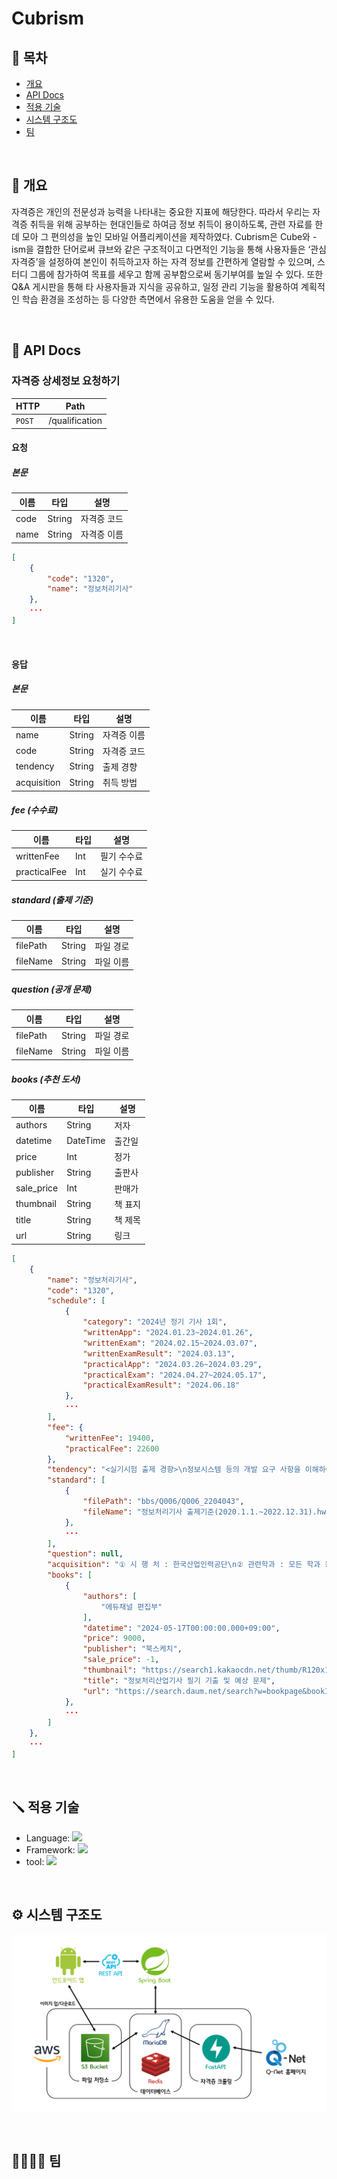 # Cubrism


## :bookmark: 목차
+ [개요](#pushpin-개요)
+ [API Docs](#abacus-api-docs)
+ [적용 기술](#screwdriver-적용-기술)
+ [시스템 구조도](#gear-시스템-구조도)
+ [팀](#family_man_woman_boy_boy-팀)

</br>

## :pushpin: 개요
자격증은 개인의 전문성과 능력을 나타내는 중요한 지표에 해당한다. 따라서 우리는 자격증 취득을 위해 공부하는 현대인들로 하여금 정보 취득이 용이하도록, 관련 자료를 한데 모아 그 편의성을 높인 모바일 어플리케이션을 제작하였다. Cubrism은 Cube와 -ism을 결합한 단어로써 큐브와 같은 구조적이고 다면적인 기능을 통해 사용자들은 ‘관심 자격증’을 설정하여 본인이 취득하고자 하는 자격 정보를 간편하게 열람할 수 있으며, 스터디 그룹에 참가하여 목표를 세우고 함께 공부함으로써 동기부여를 높일 수 있다. 또한 Q&A 게시판을 통해 타 사용자들과 지식을 공유하고, 일정 관리 기능을 활용하여 계획적인 학습 환경을 조성하는 등 다양한 측면에서 유용한 도움을 얻을 수 있다.

</br>

## :abacus: API Docs
### 자격증 상세정보 요청하기

| HTTP | Path  |
| --- | --- |
| <code>POST</code> | /qualification |

#### 요청

##### 본문
| 이름 | 타입 | 설명 |
| --- | --- | --- |
| code | String | 자격증 코드 |
| name | String | 자격증 이름 |

```json
[
    {
        "code": "1320",
        "name": "정보처리기사"
    },
    ···
]
```

<br>

#### 응답

##### 본문
| 이름 | 타입 | 설명 |
| --- | --- | --- |
| name | String | 자격증 이름 |
| code | String | 자격증 코드 |
| tendency | String | 출제 경향 |
| acquisition | String | 취득 방법 |

##### fee (수수료)
| 이름 | 타입 | 설명 |
| --- | --- | --- |
| writtenFee | Int | 필기 수수료 |
| practicalFee | Int | 실기 수수료 |

##### standard (출제 기준)
| 이름 | 타입 | 설명 |
| --- | --- | --- |
| filePath | String | 파일 경로 |
| fileName | String | 파일 이름 |

##### question (공개 문제)
| 이름 | 타입 | 설명 |
| --- | --- | --- |
| filePath | String | 파일 경로 |
| fileName | String | 파일 이름 |

##### books (추천 도서)
| 이름 | 타입 | 설명 |
| --- | --- | --- |
| authors | String | 저자 |
| datetime | DateTime | 출간일 |
| price | Int | 정가 |
| publisher | String | 출판사 |
| sale_price | Int | 판매가 |
| thumbnail | String | 책 표지 |
| title | String | 책 제목 |
| url | String | 링크 |

```json
[
    {
        "name": "정보처리기사",
        "code": "1320",
        "schedule": [
            {
                "category": "2024년 정기 기사 1회",
                "writtenApp": "2024.01.23~2024.01.26",
                "writtenExam": "2024.02.15~2024.03.07",
                "writtenExamResult": "2024.03.13",
                "practicalApp": "2024.03.26~2024.03.29",
                "practicalExam": "2024.04.27~2024.05.17",
                "practicalExamResult": "2024.06.18"
            },
            ···
        ],
        "fee": {
            "writtenFee": 19400,
            "practicalFee": 22600
        },
        "tendency": "<실기시험 출제 경향>\n정보시스템 등의 개발 요구 사항을 이해하여 각 업무에 맞는 소프트웨어의 기능에 관한 설계, 구현 및 테스트를 수행에 필요한\n1. 현행 시스템 분석 및 요구사항 확인(소프트웨어 공학 기술의 요구사항 분석 기법 활용)\n2. 데이터 입출력 구현(논리, 물리데이터베이스 설계, 조작 프로시저 등) ···",
        "standard": [
            {
                "filePath": "bbs/Q006/Q006_2204043",
                "fileName": "정보처리기사 출제기준(2020.1.1.~2022.12.31).hwp"
            },
            ···
        ],
        "question": null,
        "acquisition": "① 시 행 처 : 한국산업인력공단\n② 관련학과 : 모든 학과 응시가능 ···",
        "books": [
            {
                "authors": [
                    "에듀채널 편집부"
                ],
                "datetime": "2024-05-17T00:00:00.000+09:00",
                "price": 9000,
                "publisher": "북스케치",
                "sale_price": -1,
                "thumbnail": "https://search1.kakaocdn.net/thumb/R120x174.q85/?fname=http%3A%2F%2Ft1.daumcdn.net%2Flbook%2Fimage%2F6635273",
                "title": "정보처리산업기사 필기 기출 및 예상 문제",
                "url": "https://search.daum.net/search?w=bookpage&bookId=6635273&q=%EC%A0%95%EB%B3%B4%EC%B2%98%EB%A6%AC%EC%82%B0%EC%97%85%EA%B8%B0%EC%82%AC+%ED%95%84%EA%B8%B0+%EA%B8%B0%EC%B6%9C+%EB%B0%8F+%EC%98%88%EC%83%81+%EB%AC%B8%EC%A0%9C"
            },
            ···
        ]
    },
    ···
]
```

</br>

## :screwdriver: 적용 기술
<ul>
  <li>Language: <img src="https://img.shields.io/badge/python-3776AB?style=for-the-badge&logo=python&logoColor=white"></li>
  <li>Framework: <img src="https://img.shields.io/badge/fastapi-009688?style=for-the-badge&logo=fastapi&logoColor=white"></li>
  <li>tool: <img src="https://img.shields.io/badge/pycharm-000000?style=for-the-badge&logo=pycharm&logoColor=white"></li>
</ul>

</br>

## :gear: 시스템 구조도
![시스템 구조도](https://raw.githubusercontent.com/caadiq/Cubrism/master/image/%EC%8B%9C%EC%8A%A4%ED%85%9C%20%EA%B5%AC%EC%84%B1%EB%8F%84.png)

</br>

## :family_man_woman_boy_boy: 팀
